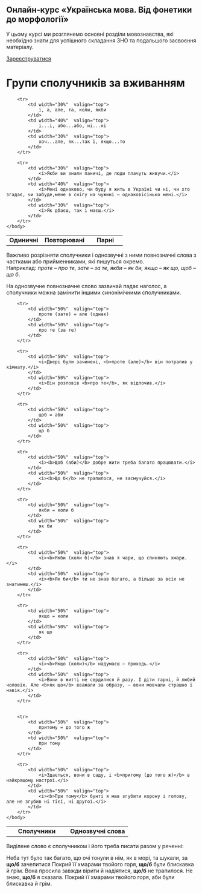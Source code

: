 <div class="banner">
  <h2 class="course">Онлайн-курс «Українська мова. Від фонетики до морфології»</h2>
  <p class="course-description">
     У цьому курсі ми розглянемо основні розділи мовознавства, які необхідно знати для успішного складання ЗНО та подальшого засвоєння матеріалу.<br>
  </p>
    <div class="button-wrapper">
        <a class="registration-button" target="_blank" href="http://bit.ly/2zuYUGS">Зареєструватися</a>
    </div>   
</div>

# Групи сполучникiв за вживанням


<table style="width: 90%;" align="center">
    <body>
        <tr>  
            <td  width="30%" align="center" valign="top">
                <b>Одиничнi</b>
            </td>  
            <td width="40%" align="center" valign="top">
                <b>Повторюванi</b>
            </td>  
            <td width="30%" align="center" valign="top">
                <b>Парнi</b>
            </td>                    
        </tr>

        <tr> 
        	<td width="30%"  valign="top">
                i, а, але, та, коли, якби
            </td>  
            <td width="40%"  valign="top">
                i...i, або...або, нi...нi
            </td>  
            <td width="30%"  valign="top">
                хоч...але, як...так i, якщо...то
            </td>                    
        </tr>

        <tr>  
            <td width="30%"  valign="top">
                <i>Якби ви знали паничi, де люди плачуть живучи.</i>
            </td>  
            <td width="40%"  valign="top">
                <i>Менi однаково, чи буду я жить в Українi чи нi, чи хто згадає, чи забуде,мене в снiгу на чужинi – однаковiсiнько менi.</i>
            </td>  
            <td width="30%"  valign="top">
                <i>Як дбаєш, так i маєш.</i>
            </td>                    
        </tr>
    </body>
</table>

Важливо розрiзняти сполучники i однозвучнi з ними повнозначнi слова з частками або прийменниками, якi пишуться окремо.<br>Наприклад: <i>проте – про те, зате – за те, якби – як би, якщо – як що, щоб – що б</i>.
<br>

На однозвучне повнозначне слово зазвичай падає наголос, а сполучники можна замiнити iншими синонiмiчними сполучниками.



<table style="width: 85%;" align="center">
    <body>
        <tr>  
            <td  width="50%" align="center" valign="top">
                <b>Сполучники</b>
            </td>  
            <td width="50%" align="center" valign="top">
                <b>Однозвучнi слова</b>
            </td>                   
        </tr>

        <tr> 
        	<td width="50%"  valign="top">
                проте (зате) = але (однак) 
            </td>  
            <td width="50%"  valign="top">
                про те (за те)
            </td>                    
        </tr>

        <tr> 
        	<td width="50%"  valign="top">
                <i>Дверi були зачиненi, <b>проте (але)</b> вiн потрапив у кiмнату.</i> 
            </td>  
            <td width="50%"  valign="top">
                <i>Вiн розповiв <b>про те</b>, як вiдпочив.</i>
            </td>                    
        </tr>

        <tr> 
        	<td width="50%"  valign="top">
                щоб = аби 
            </td>  
            <td width="50%"  valign="top">
                що б
            </td>                    
        </tr>

        <tr> 
        	<td width="50%"  valign="top">
                <i><b>Щоб (аби)</b> добре жити треба багато працювати.</i> 
            </td>  
            <td width="50%"  valign="top">
                <i><b>Що б</b> не трапилося, не засмучуйся.</i>
            </td>                    
        </tr>

        <tr> 
        	<td width="50%"  valign="top">
                якби = коли б  
            </td>  
            <td width="50%"  valign="top">
                як би
            </td>                    
        </tr>

        <tr> 
        	<td width="50%"  valign="top">
                <i><b>Якби (коли б)</b> знав я чари, що спиняють хмари.</i> 
            </td>  
            <td width="50%"  valign="top">
                <i><b>Як би</b> ти не знав багато, а бiльше за всiх не знатимеш.</i>
            </td>                    
        </tr>

        <tr> 
        	<td width="50%"  valign="top">
                якщо = коли  
            </td>  
            <td width="50%"  valign="top">
                як що
            </td>                    
        </tr>

        <tr> 
        	<td width="50%"  valign="top">
                <i><b>Якщо (коли)</b> надумаєш – приходь.</i>
            </td>  
            <td width="50%"  valign="top">
                <i>Вони в життi не сердилися й разу. I дiти гарнi, й любий чоловiк. Але <b>як що</b> вважали за образу, – вони мовчали страшно i навiк.</i>
            </td>                    
        </tr>


        <tr> 
        	<td width="50%"  valign="top">
                притому = до того ж 
            </td>  
            <td width="50%"  valign="top">
                при тому 
            </td>                    
        </tr>

        <tr> 
        	<td width="50%"  valign="top">
                <i>Здається, вони в саду, i <b>притому (до того ж)</b> в найкращому настрої.</i> 
            </td>  
            <td width="50%"  valign="top">
                <i><b>При тому</b> бунтi я мав згубити корону i голову, але не згубив нi тiєї, нi другої.</i>
            </td>                    
        </tr>
    </body>
</table>


<quiz> 
    <question>
       <p>Виділене слово є сполучником і його треба писати разом у реченні: </p>
           <answer>Неба тут було так багато, що очі тонули в нім, як в морі, та шукали, за <b>що/б</b> зачепитися</answer>
           <answer correct>Покрий її хмарами твойого горя, <b>що/б</b> були блискавка й грім. </answer>
           <answer>Вона просила завжди вірити й надіятися, <b>що/б</b> не трапилося.</answer>
           <answer> Не знаю, <b>що/б</b> я сказала.</answer>
      <explanation>
Покрий її хмарами твойого горя, аби були блискавка й грім.
</explanation>
    </question>
</quiz>